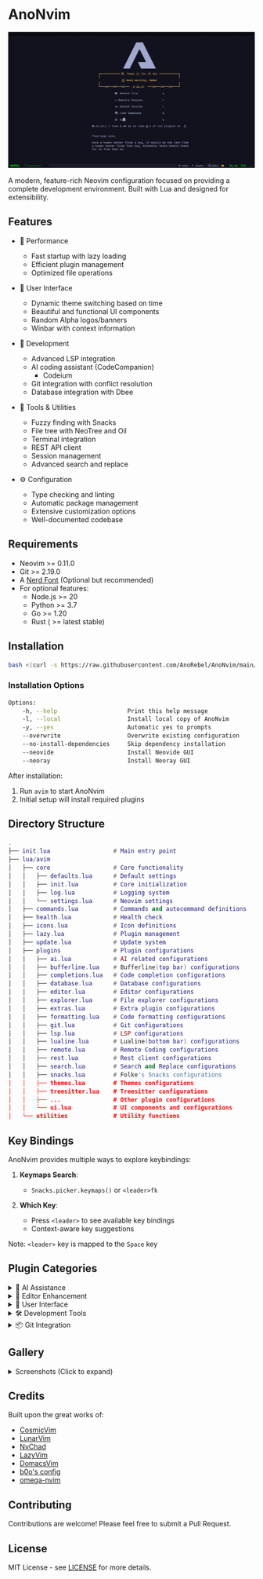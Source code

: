 # AnoNvim

![AnoNvim](.media/dashboard_alt.png)

A modern, feature-rich Neovim configuration focused on providing a complete development environment. Built with Lua and
designed for extensibility.

## Features

- 🚀 Performance

  - Fast startup with lazy loading
  - Efficient plugin management
  - Optimized file operations

- 🎨 User Interface

  - Dynamic theme switching based on time
  - Beautiful and functional UI components
  - Random Alpha logos/banners
  - Winbar with context information

- 📝 Development

  - Advanced LSP integration
  - AI coding assistant (CodeCompanion)
    - Codeium
  - Git integration with conflict resolution
  - Database integration with Dbee

- 🔧 Tools & Utilities

  - Fuzzy finding with Snacks
  - File tree with NeoTree and Oil
  - Terminal integration
  - REST API client
  - Session management
  - Advanced search and replace

- ⚙️ Configuration
  - Type checking and linting
  - Automatic package management
  - Extensive customization options
  - Well-documented codebase

## Requirements

- Neovim >= 0.11.0
- Git >= 2.19.0
- A [Nerd Font](https://www.nerdfonts.com/) (Optional but recommended)
- For optional features:
  - Node.js >= 20
  - Python >= 3.7
  - Go >= 1.20
  - Rust ( >= latest stable)

## Installation

```bash
bash <(curl -s https://raw.githubusercontent.com/AnoRebel/AnoNvim/main/.install/installer.sh)
```

### Installation Options

```bash
Options:
    -h, --help                    Print this help message
    -l, --local                   Install local copy of AnoNvim
    -y, --yes                     Automatic yes to prompts
    --overwrite                   Overwrite existing configuration
    --no-install-dependencies     Skip dependency installation
    --neovide                     Install Neovide GUI
    --neoray                      Install Neoray GUI
```

After installation:

1. Run `avim` to start AnoNvim
2. Initial setup will install required plugins

## Directory Structure

```lua
.
├── init.lua                  # Main entry point
├── lua/avim
│   ├── core                  # Core functionality
│   │   ├── defaults.lua      # Default settings
│   │   ├── init.lua          # Core initialization
│   │   ├── log.lua           # Logging system
│   │   └── settings.lua      # Neovim settings
│   ├── commands.lua          # Commands and autocommand definitions
│   ├── health.lua            # Health check
│   ├── icons.lua             # Icon definitions
│   ├── lazy.lua              # Plugin management
│   ├── update.lua            # Update system
│   ├── plugins               # Plugin configurations
│   │   ├── ai.lua            # AI related configurations
│   │   ├── bufferline.lua    # Bufferline(top bar) configurations
│   │   ├── completions.lua   # Code completion configurations
│   │   ├── database.lua      # Database configurations
│   │   ├── editor.lua        # Editor configurations
│   │   ├── explorer.lua      # File explorer configurations
│   │   ├── extras.lua        # Extra plugin configurations
│   │   ├── formatting.lua    # Code formatting configurations
│   │   ├── git.lua           # Git configurations
│   │   ├── lsp.lua           # LSP configurations
│   │   ├── lualine.lua       # Lualine(bottom bar) configurations
│   │   ├── remote.lua        # Remote Coding configurations
│   │   ├── rest.lua          # Rest client configurations
│   │   ├── search.lua        # Search and Replace configurations
│   │   ├── snacks.lua        # Folke's Snacks configurations
│   │   ├── themes.lua        # Themes configurations
│   │   ├── treesitter.lua    # Treesitter configurations
│   │   ├── ...               # Other plugin configurations
│   │   └── ui.lua            # UI components and configurations
│   └── utilities             # Utility functions
```

## Key Bindings

AnoNvim provides multiple ways to explore keybindings:

1. **Keymaps Search**:

   - `Snacks.picker.keymaps()` or `<leader>fk`

2. **Which Key**:
   - Press `<leader>` to see available key bindings
   - Context-aware key suggestions

Note: `<leader>` key is mapped to the `Space` key

## Plugin Categories

<details><summary>🧠 AI Assistance</summary>

- [windsurf.nvim](https://github.com/Exafunction/windsurf.nvim) - AI code completion

</details>

<details><summary>📝 Editor Enhancement</summary>

- [Alpha](https://github.com/goolord/alpha-nvim) - Startup screen
- [Comment](https://github.com/numToStr/Comment.nvim) - Code commenting
- [Surround](https://github.com/kylechui/nvim-surround) - Text surroundings
- [Which Key](https://github.com/folke/which-key.nvim) - Key binding helper

</details>

<details><summary>🎨 User Interface</summary>

- [Dropbar](https://github.com/Beekaboo/dropbar.nvim) - VS Code-like winbar
- [Bufferline](https://github.com/akinsho/bufferline.nvim) - Buffer line
- [Lualine](https://github.com/nvim-lualine/lualine.nvim) - Status line
- [NeoTree](https://github.com/nvim-neo-tree/neo-tree.nvim) - File explorer
- [Oil](https://github.com/stevearc/oil.nvim) - Buffer-like File explorer
- [Snacks](https://github.com/folke/snacks.nvim) - Fuzzy finder

</details>

<details><summary>🛠️ Development Tools</summary>

- [LSP](https://github.com/neovim/nvim-lspconfig) - Language Server Protocol
- [None-LS](https://github.com/nvimtools/none-ls.nvim) - Language Server Protocol (extras)
- [Lazy](https://github.com/folke/lazy.nvim) - Plugin management
- [Mason](https://github.com/williamboman/mason.nvim) - Package management
- [Rest APIs](https://github.com/rest-nvim/rest.nvim) - REST client
- [Persisted](https://github.com/olimorris/persisted.nvim) - Session management
- [Multiple Cursors](https://github.com/brenton-leighton/multiple-cursors.nvim) - Multiple cursors

</details>

<details><summary>📦 Git Integration</summary>

- [Gitsigns](https://github.com/lewis6991/gitsigns.nvim) - Git decorations
- [Diffview](https://github.com/sindrets/diffview.nvim) - Git diff viewer
- [Conflict](https://github.com/akinsho/git-conflict.nvim) - Conflict resolution

</details>

## Gallery

<details><summary>Screenshots (Click to expand)</summary>

![Dashboard](.media/dashboard.png) ![NeoTree](.media/neotree.png) ![Keymaps](.media/keymaps.png)
![Search and Replace](.media/search_and_replace.png) ![Themes](.media/themes.png) ![Terminal](.media/terminal.png)
![Database](.media/database.png)

</details>

## Credits

Built upon the great works of:

- [CosmicVim](https://github.com/CosmicNvim/CosmicNvim)
- [LunarVim](https://github.com/LunarVim/LunarVim)
- [NvChad](https://github.com/NvChad/NvChad)
- [LazyVim](https://lazyvim.org)
- [DomacsVim](https://github.com/DomacsVim/DomacsVim)
- [b0o's config](https://github.com/b0o/nvim-conf)
- [omega-nvim](https://github.com/max397574/omega-nvim)

## Contributing

Contributions are welcome! Please feel free to submit a Pull Request.

## License

MIT License - see [LICENSE](LICENSE) for more details.
